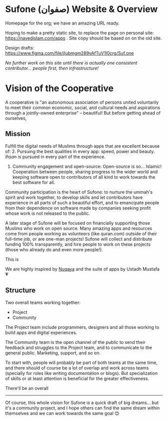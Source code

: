 # Sufone (صفوان) Website & Overview
Homepage for the org; we have an amazing URL ready. 

Hoping to make a pretty static site, to replace the page on  personal site: https://navedislam.com/apps . Site copy should be based on on the old site.

Design drafts: https://www.figma.com/file/jIubmgm289vAfTuV1I0crg/Suf.one

*No further work on this site until there is actually one consistent contributor… people first, then infrastructure!*

# Vision of the Cooperative

A cooperative is "an autonomous association of persons united voluntarily to meet their common economic, social, and cultural needs and aspirations through a jointly-owned enterprise" – beautiful! But before getting ahead of ourselves, 

## Mission

Fulfill the digital needs of Muslims through apps that are excellent because of:
2. Pursuing the best qualities in every app: speed, power and beauty. *Ihsan* is pursued in every part of the experience.
1. Community engagement and open-source: Open-source is so… Islamic! Cooperation between people, sharing progress to the wider world and keeping software open to contributors of all kind to work towards the best software for all. 

Community participation is the heart of Sufone: to nurture the ummah's spirit and work together, to develop skills and let contributors have experience in all parts of such a beautiful effort, and to emancipate people from their dependence on software made by companies seeking profit whose work is not released to the public.

A later stage of Sufone will be focused on financially supporting those Muslims who work on open source. Many amazing apps and resources come from people working as volunteers (like quran.com) outside of their full-time job, or are one-man projects! Sufone will collect and distribute funding 100% transparently, and hire people to work on these projects (those who already do and even more people!). 

This is 

We are highly inspired by [Nuqaya](https://nuqayah.com/) and the suite of apps by Ustadh Mustafa 💗

## Structure

Two overall teams working together:

- Project
- Community

The Project team include programmers, designers and all those working to build apps and digital experiences. 

The Community team is the open channel of the public to send their feedback and struggles to the Project team, and to communicate to the general public. Marketing, support, and so on.

To start with, people will probably be part of both teams at the same time, and there should of course be a lot of overlap and work across teams (specially for roles like writing documentation or blogs). But specialization of skills or at least attention is beneficial for the greater effectiveness.

There'll be an overall 

---

Of course, this whole vision for Sufone is a quick draft of big dreams… but it's a community project, and I hope others can find the same dream within themselves and we can work towards the same goal 😊
